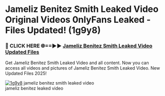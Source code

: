 # Jameliz Benitez Smith Leaked Video Original Videos 0nlyFans Leaked - Files Updated! (1g9y8)

<h3>🔴 CLICK HERE 🌐==►► <a href="https://tinyurl.com/2wckxsce" rel="nofollow">Jameliz Benitez Smith Leaked Video Updated Files</a></h3>

Get Jameliz Benitez Smith Leaked Video and all content. Now you can access all videos and pictures of Jameliz Benitez Smith Leaked Video. New Updated Files 2025!

[![1g9y8](https://i.imgur.com/AFduVYN.gif)](https://tinyurl.com/2wckxsce)
jameliz benitez smith leaked video<br>
jameliz benitez leaked video